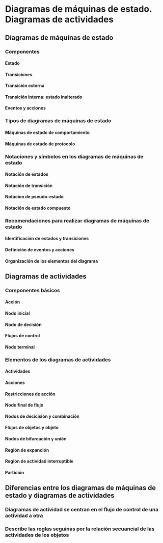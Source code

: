 # Diagramas de máquinas de estado. Diagramas de actividades
## Diagramas de máquinas de estado
### Componentes
#### Estado
#### Transiciones
#### Transición externa
#### Transición interna: estado inalterado
#### Eventos y acciones
### Tipos de diagramas de máquinas de estado
#### Máquinas de estado de comportamiento
#### Máquinas de estado de protocolo
### Notaciones y símbolos en los diagramas de máquinas de estado
#### Notación de estados
#### Notación de transición
#### Notacion de pseudo-estado
#### Notación de estado compuesto
### Recomendaciones para realizar diagramas de máquinas de estado
#### Identificación de estados y transiciones
#### Definición de eventos y acciones
#### Organización de los elementos del diagrama  
## Diagramas de actividades
### Componentes básicos
#### Acción
#### Nodo inicial
#### Nodo de decisión
#### Flujos de control
#### Nodo terminal
### Elementos de los diagramas de actividades
#### Actividades
#### Acciones
#### Restricciones de acción
#### Nodo final de flujo
#### Nodos de decicisión y combinación
#### Flujos de objetos y objeto
#### Nodos de bifurcación y unión  
#### Región de expanción
#### Región de actividad interruptible
#### Partición
## Diferencias entre los diagramas de máquinas de estado y diagramas de actividades
### Diagramas de actividad se centran en el flujo de control de una actividad a otra
### Describe las reglas seguinas por la relación secuancial de las actividades de los objetos